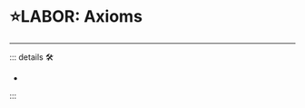 # ⭐<labor>LABOR: Axioms</labor>

---

<!-- =================================================== -->
<!-- =================================================== -->
<!-- =================================================== -->
<!-- =================================================== -->
<!-- =================================================== -->
::: details 🛠

-

:::
